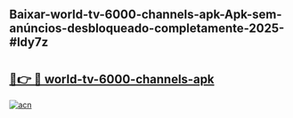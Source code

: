 ## Baixar-world-tv-6000-channels-apk-Apk-sem-anúncios-desbloqueado-completamente-2025-#ldy7z

# <h2><a href="https://ainizakaria.my?title=world-tv-6000-channels-apk&ref=22M">🔗👉 🔴 world-tv-6000-channels-apk</a></h2>

[![acn](https://github.com/user-attachments/assets/0f9c940e-d8b0-45ae-aac7-cd30a18b3e1c)](https://ainizakaria.my?title=world-tv-6000-channels-apk&ref=22M)

